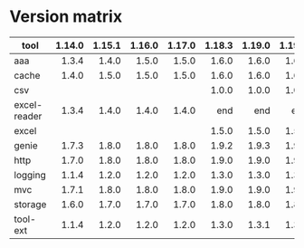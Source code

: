 # Version matrix

| tool         | 1.14.0  | 1.15.1  | 1.16.0  | 1.17.0  | 1.18.3  | 1.19.0  | 1.19.1  | 1.19.4  |
| ------------ | ------: | ------: | ------: | ------: | ------: | ------: | ------: | ------: |
| aaa          |  1.3.4  |  1.4.0  |  1.5.0  |  1.5.0  |  1.6.0  |  1.6.0  |  1.6.0  |  1.7.0  |
| cache        |  1.4.0  |  1.5.0  |  1.5.0  |  1.5.0  |  1.6.0  |  1.6.0  |  1.6.0  |  1.7.0  |
| csv          |         |         |         |         |  1.0.0  |  1.0.0  |  1.0.0  |  1.1.0  |
| excel-reader |  1.3.4  |  1.4.0  |  1.4.0  |  1.4.0  |    end  |    end  |    end  |    end  |
| excel        |         |         |         |         |  1.5.0  |  1.5.0  |  1.5.0  |  1.6.0  |
| genie        |  1.7.3  |  1.8.0  |  1.8.0  |  1.8.0  |  1.9.2  |  1.9.3  |  1.9.4  | 1.10.0  |
| http         |  1.7.0  |  1.8.0  |  1.8.0  |  1.8.0  |  1.9.0  |  1.9.0  |  1.9.0  | 1.10.0  |
| logging      |  1.1.4  |  1.2.0  |  1.2.0  |  1.2.0  |  1.3.0  |  1.3.0  |  1.3.0  |  1.4.0  |
| mvc          |  1.7.1  |  1.8.0  |  1.8.0  |  1.8.0  |  1.9.0  |  1.9.0  |  1.9.0  | 1.10.0  |
| storage      |  1.6.0  |  1.7.0  |  1.7.0  |  1.7.0  |  1.8.0  |  1.8.0  |  1.8.0  |  1.9.0  |
| tool-ext     |  1.1.4  |  1.2.0  |  1.2.0  |  1.2.0  |  1.3.0  |  1.3.1  |  1.3.1  |  1.4.0  |
